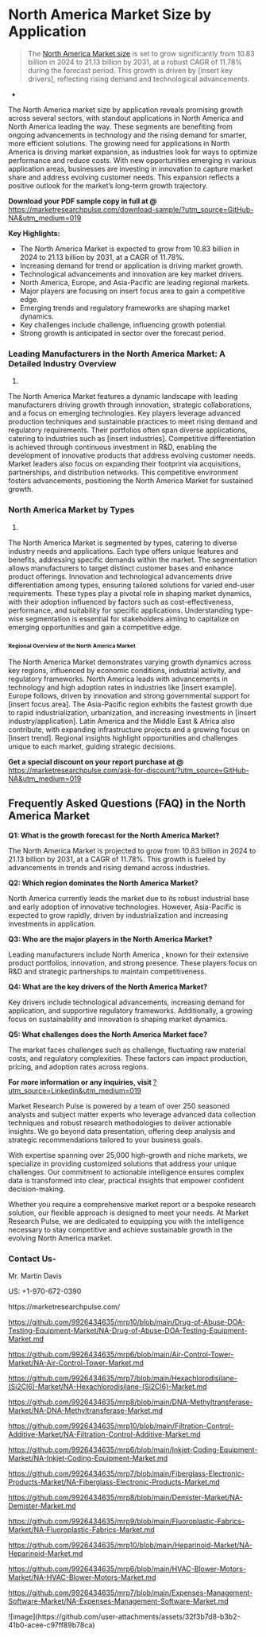 <h1>North America  Market&nbsp;Size by Application</h1><blockquote><p>The <a href="https://marketresearchpulse.com/download-sample/?utm_source=GitHub-NA&amp;utm_medium=019">North America  Market size</a> is set to grow significantly from 10.83 billion in 2024 to 21.13 billion by 2031, at a robust CAGR of 11.78% during the forecast period. This growth is driven by [insert key drivers], reflecting rising demand and technological advancements.</p></blockquote><ul><li></li></ul><p>The North America  market size by application reveals promising growth across several sectors, with standout applications in North America  and North America  leading the way. These segments are benefiting from ongoing advancements in technology and the rising demand for smarter, more efficient solutions. The growing need for applications in North America  is driving market expansion, as industries look for ways to optimize performance and reduce costs. With new opportunities emerging in various application areas, businesses are investing in innovation to capture market share and address evolving customer needs. This expansion reflects a positive outlook for the market’s long-term growth trajectory.</p><p><strong>Download your PDF sample copy in full at @ </strong><a href="https://marketresearchpulse.com/download-sample/?utm_source=GitHub-NA&amp;utm_medium=019">https://marketresearchpulse.com/download-sample/?utm_source=GitHub-NA&amp;utm_medium=019</a></p><p><strong>Key Highlights: </strong></p><ul><li>The North America  Market is expected to grow from 10.83 billion in 2024 to 21.13 billion by 2031, at a CAGR of 11.78%.</li><li>Increasing demand for trend or application is driving market growth.</li><li>Technological advancements and innovation are key market drivers.</li><li>North America, Europe, and Asia-Pacific are leading regional markets.</li><li>Major players are focusing on insert focus area to gain a competitive edge.</li><li>Emerging trends and regulatory frameworks are shaping market dynamics.</li><li>Key challenges include challenge, influencing growth potential.</li><li>Strong growth is anticipated in sector over the forecast period.</li></ul><h3>Leading Manufacturers in the North America  Market: A Detailed Industry Overview</h3><ol><li></li></ol><div class="flex max-w-full flex-col flex-grow"><div class="min-h-8 text-message flex w-full flex-col items-end gap-2 whitespace-normal break-words [.text-message+&amp;]:mt-5" dir="auto" data-message-author-role="assistant" data-message-id="fd8432e4-4910-450d-b182-61b7bfb0a01f" data-message-model-slug="gpt-4o"><div class="flex w-full flex-col gap-1 empty:hidden first:pt-[3px]"><div class="markdown prose w-full break-words dark:prose-invert light"><p>The North America  Market features a dynamic landscape with leading manufacturers driving growth through innovation, strategic collaborations, and a focus on emerging technologies. Key players leverage advanced production techniques and sustainable practices to meet rising demand and regulatory requirements. Their portfolios often span diverse applications, catering to industries such as [insert industries]. Competitive differentiation is achieved through continuous investment in R&amp;D, enabling the development of innovative products that address evolving customer needs. Market leaders also focus on expanding their footprint via acquisitions, partnerships, and distribution networks. This competitive environment fosters advancements, positioning the North America  Market for sustained growth.</p></div></div></div></div><h3>North America  Market by Types</h3><ol><li></li></ol><div class="flex max-w-full flex-col flex-grow"><div class="min-h-8 text-message flex w-full flex-col items-end gap-2 whitespace-normal break-words [.text-message+&amp;]:mt-5" dir="auto" data-message-author-role="assistant" data-message-id="084470be-0bb7-4664-bddf-5156b4f41249" data-message-model-slug="gpt-4o-mini"><div class="flex w-full flex-col gap-1 empty:hidden first:pt-[3px]"><div class="markdown prose w-full break-words dark:prose-invert light"><p>The North America  Market is segmented by types, catering to diverse industry needs and applications. Each type offers unique features and benefits, addressing specific demands within the market. The segmentation allows manufacturers to target distinct customer bases and enhance product offerings. Innovation and technological advancements drive differentiation among types, ensuring tailored solutions for varied end-user requirements. These types play a pivotal role in shaping market dynamics, with their adoption influenced by factors such as cost-effectiveness, performance, and suitability for specific applications. Understanding type-wise segmentation is essential for stakeholders aiming to capitalize on emerging opportunities and gain a competitive edge.</p></div></div></div></div><h3><span style="font-size: 11px;">Regional Overview of the North America  Market</span></h3><div class="flex max-w-full flex-col flex-grow"><div class="min-h-8 text-message flex w-full flex-col items-end gap-2 whitespace-normal break-words [.text-message+&amp;]:mt-5" dir="auto" data-message-author-role="assistant" data-message-id="e9038762-ce64-4e30-91c9-9bd413514231" data-message-model-slug="gpt-4o-mini"><div class="flex w-full flex-col gap-1 empty:hidden first:pt-[3px]"><div class="markdown prose w-full break-words dark:prose-invert light"><p>The North America  Market demonstrates varying growth dynamics across key regions, influenced by economic conditions, industrial activity, and regulatory frameworks. North America leads with advancements in technology and high adoption rates in industries like [insert example]. Europe follows, driven by innovation and strong governmental support for [insert focus area]. The Asia-Pacific region exhibits the fastest growth due to rapid industrialization, urbanization, and increasing investments in [insert industry/application]. Latin America and the Middle East &amp; Africa also contribute, with expanding infrastructure projects and a growing focus on [insert trend]. Regional insights highlight opportunities and challenges unique to each market, guiding strategic decisions.</p></div></div></div></div><p><strong>Get a special discount on your report purchase at @ </strong><a href="https://marketresearchpulse.com/ask-for-discount/?utm_source=GitHub-NA&amp;utm_medium=019">https://marketresearchpulse.com/ask-for-discount/?utm_source=GitHub-NA&amp;utm_medium=019</a></p><h2>Frequently Asked Questions (FAQ) in the North America  Market</h2><p><strong>Q1: What is the growth forecast for the North America  Market?</strong></p><p>The North America  Market is projected to grow from 10.83 billion in 2024 to 21.13 billion by 2031, at a CAGR of 11.78%. This growth is fueled by advancements in trends and rising demand across industries.</p><p><strong>Q2: Which region dominates the North America  Market?</strong></p><p>North America currently leads the market due to its robust industrial base and early adoption of innovative technologies. However, Asia-Pacific is expected to grow rapidly, driven by industrialization and increasing investments in application.</p><p><strong>Q3: Who are the major players in the North America  Market?</strong></p><p>Leading manufacturers include North America , known for their extensive product portfolios, innovation, and strong presence. These players focus on R&amp;D and strategic partnerships to maintain competitiveness.</p><p><strong>Q4: What are the key drivers of the North America  Market?</strong></p><p>Key drivers include technological advancements, increasing demand for application, and supportive regulatory frameworks. Additionally, a growing focus on sustainability and innovation is shaping market dynamics.</p><p><strong>Q5: What challenges does the North America  Market face?</strong></p><p>The market faces challenges such as challenge, fluctuating raw material costs, and regulatory complexities. These factors can impact production, pricing, and adoption rates across regions.</p><p><strong>For more information or any inquiries, visit&nbsp;</strong><a href="?utm_source=Linkedin&utm_medium=019">?utm_source=Linkedin&utm_medium=019</a></p><p>Market Research Pulse is powered by a team of over 250 seasoned analysts and subject matter experts who leverage advanced data collection techniques and robust research methodologies to deliver actionable insights. We go beyond data presentation, offering deep analysis and strategic recommendations tailored to your business goals.</p><p>With expertise spanning over 25,000 high-growth and niche markets, we specialize in providing customized solutions that address your unique challenges. Our commitment to actionable intelligence ensures complex data is transformed into clear, practical insights that empower confident decision-making.</p><p>Whether you require a comprehensive market report or a bespoke research solution, our flexible approach is designed to meet your needs. At Market Research Pulse, we are dedicated to equipping you with the intelligence necessary to stay competitive and achieve sustainable growth in the evolving North America  market.</p><h3><strong>Contact Us-</strong></h3><p>Mr. Martin Davis</p><p>US: +1-970-672-0390</p><p>https://marketresearchpulse.com/</p><p><a href="https://github.com/9926434635/mrp10/blob/main/Drug-of-Abuse-DOA-Testing-Equipment-Market/NA-Drug-of-Abuse-DOA-Testing-Equipment-Market.md">https://github.com/9926434635/mrp10/blob/main/Drug-of-Abuse-DOA-Testing-Equipment-Market/NA-Drug-of-Abuse-DOA-Testing-Equipment-Market.md</a></p><p><a href="https://github.com/9926434635/mrp6/blob/main/Air-Control-Tower-Market/NA-Air-Control-Tower-Market.md">https://github.com/9926434635/mrp6/blob/main/Air-Control-Tower-Market/NA-Air-Control-Tower-Market.md</a></p><p><a href="https://github.com/9926434635/mrp7/blob/main/Hexachlorodisilane-(Si2Cl6)-Market/NA-Hexachlorodisilane-(Si2Cl6)-Market.md">https://github.com/9926434635/mrp7/blob/main/Hexachlorodisilane-(Si2Cl6)-Market/NA-Hexachlorodisilane-(Si2Cl6)-Market.md</a></p><p><a href="https://github.com/9926434635/mrp8/blob/main/DNA-Methyltransferase-Market/NA-DNA-Methyltransferase-Market.md">https://github.com/9926434635/mrp8/blob/main/DNA-Methyltransferase-Market/NA-DNA-Methyltransferase-Market.md</a></p><p><a href="https://github.com/9926434635/mrp10/blob/main/Filtration-Control-Additive-Market/NA-Filtration-Control-Additive-Market.md">https://github.com/9926434635/mrp10/blob/main/Filtration-Control-Additive-Market/NA-Filtration-Control-Additive-Market.md</a></p><p><a href="https://github.com/9926434635/mrp6/blob/main/Inkjet-Coding-Equipment-Market/NA-Inkjet-Coding-Equipment-Market.md">https://github.com/9926434635/mrp6/blob/main/Inkjet-Coding-Equipment-Market/NA-Inkjet-Coding-Equipment-Market.md</a></p><p><a href="https://github.com/9926434635/mrp7/blob/main/Fiberglass-Electronic-Products-Market/NA-Fiberglass-Electronic-Products-Market.md">https://github.com/9926434635/mrp7/blob/main/Fiberglass-Electronic-Products-Market/NA-Fiberglass-Electronic-Products-Market.md</a></p><p><a href="https://github.com/9926434635/mrp8/blob/main/Demister-Market/NA-Demister-Market.md">https://github.com/9926434635/mrp8/blob/main/Demister-Market/NA-Demister-Market.md</a></p><p><a href="https://github.com/9926434635/mrp9/blob/main/Fluoroplastic-Fabrics-Market/NA-Fluoroplastic-Fabrics-Market.md">https://github.com/9926434635/mrp9/blob/main/Fluoroplastic-Fabrics-Market/NA-Fluoroplastic-Fabrics-Market.md</a></p><p><a href="https://github.com/9926434635/mrp10/blob/main/Heparinoid-Market/NA-Heparinoid-Market.md">https://github.com/9926434635/mrp10/blob/main/Heparinoid-Market/NA-Heparinoid-Market.md</a></p><p><a href="https://github.com/9926434635/mrp6/blob/main/HVAC-Blower-Motors-Market/NA-HVAC-Blower-Motors-Market.md">https://github.com/9926434635/mrp6/blob/main/HVAC-Blower-Motors-Market/NA-HVAC-Blower-Motors-Market.md</a></p><p><a href="https://github.com/9926434635/mrp7/blob/main/Expenses-Management-Software-Market/NA-Expenses-Management-Software-Market.md">https://github.com/9926434635/mrp7/blob/main/Expenses-Management-Software-Market/NA-Expenses-Management-Software-Market.md</a></p>
![image](https://github.com/user-attachments/assets/32f3b7d8-b3b2-41b0-acee-c97ff89b78ca)
